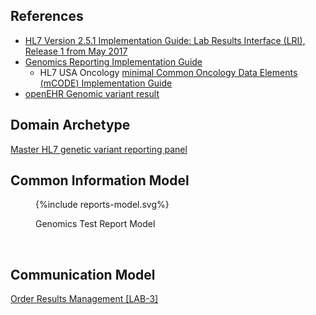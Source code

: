 ## References

- [HL7 Version 2.5.1 Implementation Guide: Lab Results Interface (LRI), Release 1 from May 2017](https://confluence.hl7.org/download/attachments/25559919/2018%2004%2003%20-%20V2%20LRI%20-%20Ch.%205%20CG%20and%20Code%20System%20Tables.pdf?api=v2)
- [Genomics Reporting Implementation Guide](https://build.fhir.org/ig/HL7/genomics-reporting/index.html)
  - HL7 USA Oncology [minimal Common Oncology Data Elements (mCODE) Implementation Guide](https://build.fhir.org/ig/HL7/fhir-mCODE-ig/index.html)
- [openEHR Genomic variant result](https://ckm.openehr.org/ckm/archetypes/1013.1.3759)

## Domain Archetype

[Master HL7 genetic variant reporting panel](https://nw-gmsa.github.io/R4/Questionnaire-81247-9.html)

## Common Information Model

<figure>
{%include reports-model.svg%}
<p id="fX.X.X.X-X" class="figureTitle">Genomics Test Report Model</p>
</figure>
<br clear="all">

## Communication Model

[Order Results Management [LAB-3]](LAB-3.html)
